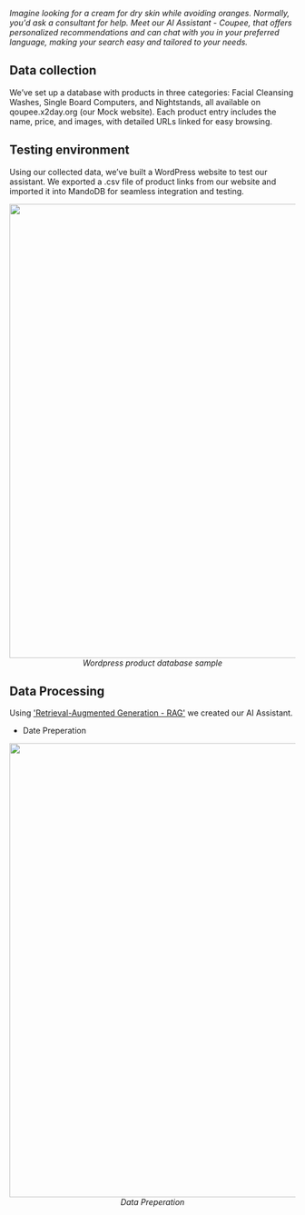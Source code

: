 _Imagine looking for a cream for dry skin while avoiding oranges. Normally, you'd ask a consultant for help. Meet our AI Assistant - Coupee, that offers personalized recommendations and can chat with you in your preferred language, making your search easy and tailored to your needs._

## Data collection
We’ve set up a database with products in three categories: Facial Cleansing Washes, Single Board Computers, and Nightstands, all available on qoupee.x2day.org (our Mock website). Each product entry includes the name, price, and images, with detailed URLs linked for easy browsing.


## Testing environment 
Using our collected data, we’ve built a WordPress website to test our assistant. We exported a .csv file of product links from our website and imported it into MandoDB for seamless integration and testing.

<p align="center">
  <img src="https://github.com/user-attachments/assets/88f05d77-81e7-439c-a86f-9ddac8442edf" width="800">
  <br>
    <em>Wordpress product database sample</em>
</p>

## Data Processing 
Using ['Retrieval-Augmented Generation - RAG'](https://aws.amazon.com/what-is/retrieval-augmented-generation/?nc1=h_ls) we created our AI Assistant. 

* Date Preperation
<p align="center">
  <img src="https://github.com/user-attachments/assets/d1ab21b6-9218-4bce-a251-6c21e65cf327"width="800">
 <br>
    <em>Data Preperation</em>
</p>
